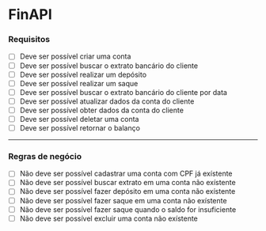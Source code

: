 # FinAPI

### Requisitos

- [ ] Deve ser possível criar uma conta
- [ ] Deve ser possível buscar o extrato bancário do cliente
- [ ] Deve ser possível realizar um depósito
- [ ] Deve ser possível realizar um saque
- [ ] Deve ser possível buscar o extrato bancário do cliente por data
- [ ] Deve ser possível atualizar dados da conta do cliente
- [ ] Deve ser possível obter dados da conta do cliente
- [ ] Deve ser possível deletar uma conta
- [ ] Deve ser possível retornar o balanço

---

### Regras de negócio

- [ ] Não deve ser possível cadastrar uma conta com CPF já exístente
- [ ] Não deve ser possível buscar extrato em uma conta não exístente
- [ ] Não deve ser possível fazer depósito em uma conta não exístente
- [ ] Não deve ser possível fazer saque em uma conta não exístente
- [ ] Não deve ser possível fazer saque quando o saldo for insuficiente
- [ ] Não deve ser possível excluir uma conta não exístente